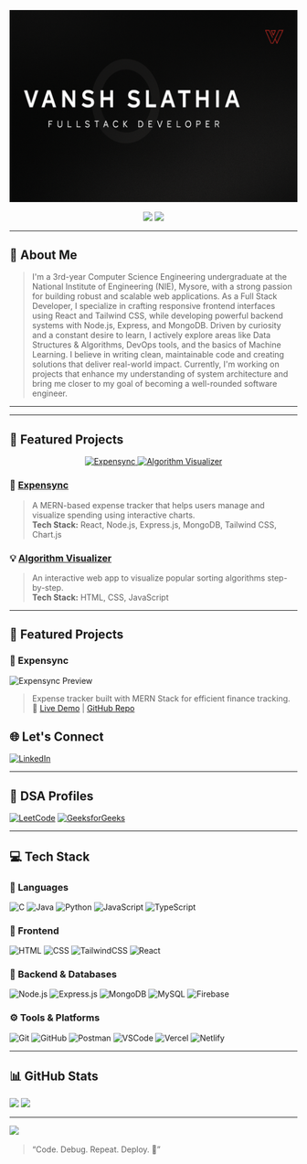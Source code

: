<p align="center">
  <img src="https://github.com/vanshslathia/vanshslathia/blob/main/ChatGPT%20Image%20Nov%201%2C%202025%2C%2006_23_05%20PM.png" width="900" alt="Vansh Slathia Banner" />
</p>
<p align="center">
  <img src="https://img.shields.io/badge/GitHub-Pro-blueviolet?style=for-the-badge&logo=github" />
  <img src="https://img.shields.io/badge/Currently_Building-MarketVerse-orange?style=for-the-badge&logo=producthunt" />
</p>

---

## 👋 About Me 
> I'm a 3rd-year Computer Science Engineering undergraduate at the National Institute of Engineering (NIE), Mysore, with a strong passion for building robust and scalable web applications. As a Full Stack Developer, I specialize in crafting responsive frontend interfaces using React and Tailwind CSS, while developing powerful backend systems with Node.js, Express, and MongoDB.
Driven by curiosity and a constant desire to learn, I actively explore areas like Data Structures & Algorithms, DevOps tools, and the basics of Machine Learning. I believe in writing clean, maintainable code and creating solutions that deliver real-world impact.
Currently, I'm working on projects that enhance my understanding of system architecture and bring me closer to my goal of becoming a well-rounded software engineer.

---

---

## 🚀 Featured Projects

<p align="center">
  <a href="https://expensync.vercel.app/">
    <img src="https://img.shields.io/badge/Expensync-Expense_Tracker-blue?style=for-the-badge&logo=vercel&logoColor=white" alt="Expensync" />
  </a>
  <a href="https://github.com/vanshslathia/sorting-visualizer">
    <img src="https://img.shields.io/badge/AlgoVisualizer-Sorting_Visualizer-green?style=for-the-badge&logo=javascript&logoColor=white" alt="Algorithm Visualizer" />
  </a>
</p>

### 🧾 [Expensync](https://expensync.vercel.app/)
> A MERN-based expense tracker that helps users manage and visualize spending using interactive charts.  
**Tech Stack:** React, Node.js, Express.js, MongoDB, Tailwind CSS, Chart.js  

### 💡 [Algorithm Visualizer](https://github.com/vanshslathia/sorting-visualizer)
> An interactive web app to visualize popular sorting algorithms step-by-step.  
**Tech Stack:** HTML, CSS, JavaScript  

---

## 🚀 Featured Projects

### 🧾 Expensync
![Expensync Preview](https://github.com/vanshslathia/Expensync/blob/main/preview.png)
> Expense tracker built with MERN Stack for efficient finance tracking.
🔗 [Live Demo](https://expensync.vercel.app/) | [GitHub Repo](https://github.com/vanshslathia/Expensync)



## 🌐 Let's Connect

[![LinkedIn](https://img.shields.io/badge/LinkedIn-%230077B5.svg?style=for-the-badge&logo=linkedin&logoColor=white)](https://www.linkedin.com/in/vansh-slathia/)  

---

## 📘 DSA Profiles

[![LeetCode](https://img.shields.io/badge/LeetCode-Profile-FFA116?style=for-the-badge&logo=leetcode)](https://leetcode.com/u/slathia2005/)  [![GeeksforGeeks](https://img.shields.io/badge/GeeksforGeeks-Profile-0F9D58?style=for-the-badge&logo=geeksforgeeks)](https://www.geeksforgeeks.org/user/vanshslatiao0/)  

---

## 💻 Tech Stack

### 🧠 Languages
![C](https://img.shields.io/badge/C-%2300599C.svg?style=for-the-badge&logo=c&logoColor=white)
![Java](https://img.shields.io/badge/Java-%23ED8B00.svg?style=for-the-badge&logo=java&logoColor=white)
![Python](https://img.shields.io/badge/Python-%233776AB.svg?style=for-the-badge&logo=python&logoColor=white)
![JavaScript](https://img.shields.io/badge/JavaScript-F7DF1E.svg?style=for-the-badge&logo=javascript&logoColor=black)
![TypeScript](https://img.shields.io/badge/TypeScript-%23007ACC.svg?style=for-the-badge&logo=typescript&logoColor=white)

### 🎨 Frontend
![HTML](https://img.shields.io/badge/HTML5-%23E34F26.svg?style=for-the-badge&logo=html5&logoColor=white)
![CSS](https://img.shields.io/badge/CSS3-%231572B6.svg?style=for-the-badge&logo=css3&logoColor=white)
![TailwindCSS](https://img.shields.io/badge/TailwindCSS-38B2AC?style=for-the-badge&logo=tailwind-css&logoColor=white)
![React](https://img.shields.io/badge/React-%2320232a.svg?style=for-the-badge&logo=react&logoColor=%2361DAFB)

### 🔧 Backend & Databases
![Node.js](https://img.shields.io/badge/Node.js-339933?style=for-the-badge&logo=nodedotjs&logoColor=white)
![Express.js](https://img.shields.io/badge/Express.js-%23404d59.svg?style=for-the-badge&logo=express&logoColor=white)
![MongoDB](https://img.shields.io/badge/MongoDB-%2347A248.svg?style=for-the-badge&logo=mongodb&logoColor=white)
![MySQL](https://img.shields.io/badge/MySQL-%2300f.svg?style=for-the-badge&logo=mysql&logoColor=white)
![Firebase](https://img.shields.io/badge/Firebase-ffca28?style=for-the-badge&logo=firebase&logoColor=black)

### ⚙️ Tools & Platforms
![Git](https://img.shields.io/badge/Git-%23F05033.svg?style=for-the-badge&logo=git&logoColor=white)
![GitHub](https://img.shields.io/badge/GitHub-%23121011.svg?style=for-the-badge&logo=github&logoColor=white)
![Postman](https://img.shields.io/badge/Postman-FF6C37?style=for-the-badge&logo=postman&logoColor=white)
![VSCode](https://img.shields.io/badge/VSCode-0078D7?style=for-the-badge&logo=visual-studio-code&logoColor=white)
![Vercel](https://img.shields.io/badge/Vercel-%23000000.svg?style=for-the-badge&logo=vercel&logoColor=white)
![Netlify](https://img.shields.io/badge/Netlify-%2300C7B7.svg?style=for-the-badge&logo=netlify&logoColor=white)

---

## 📊 GitHub Stats

![](https://github-readme-stats.vercel.app/api?username=vanshslathia&theme=tokyonight&show_icons=true&hide_border=false&include_all_commits=true&count_private=true)  ![](https://github-readme-stats.vercel.app/api/top-langs/?username=VanshSlathia&layout=compact&theme=radical&hide_border=false)

---

[![](https://visitcount.itsvg.in/api?id=VanshSlathia&icon=0&color=0)](https://visitcount.itsvg.in)


> “Code. Debug. Repeat. Deploy. 🚀”  
<!-- Crafted with ❤️ by Jitesh Bhakat -->
